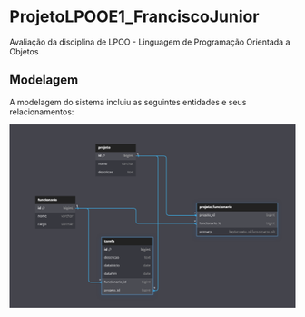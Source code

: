 # ProjetoLPOOE1_FranciscoJunior

Avaliação da disciplina de LPOO - Linguagem de Programação Orientada a Objetos

## Modelagem

A modelagem do sistema incluiu as seguintes entidades e seus relacionamentos:

![diagrama](img/diagrama.png)